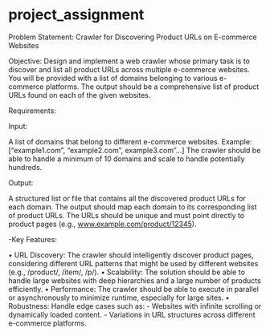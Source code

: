 # project_assignment

Problem Statement: Crawler for Discovering Product URLs on E-commerce Websites

Objective:
Design and implement a web crawler whose primary task is to discover and list all product URLs across multiple e-commerce websites. You will be provided with a list of domains belonging to various e-commerce platforms. The output should be a comprehensive list of product URLs found on each of the given websites.

Requirements:

Input:

A list of domains that belong to different e-commerce websites.
Example: [“example1.com”, “example2.com”, example3.com”…]
The crawler should be able to handle a minimum of 10 domains and scale to handle potentially hundreds.

Output:

A structured list or file that contains all the discovered product URLs for each domain. The output should map each domain to its corresponding list of product URLs.
The URLs should be unique and must point directly to product pages (e.g., www.example.com/product/12345).

-Key Features:

•⁠  ⁠URL Discovery: The crawler should intelligently discover product pages, considering different URL patterns that might be used by different websites (e.g., /product/, /item/, /p/).
•⁠  ⁠Scalability: The solution should be able to handle large websites with deep hierarchies and a large number of products efficiently.
•⁠  ⁠Performance: The crawler should be able to execute in parallel or asynchronously to minimize runtime, especially for large sites.
•⁠  ⁠Robustness: Handle edge cases such as:
	- Websites with infinite scrolling or dynamically loaded content.
	- Variations in URL structures across different e-commerce platforms.